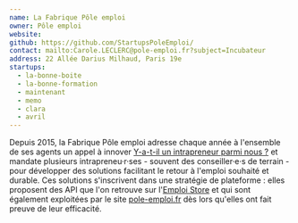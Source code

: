 ```yaml
---
name: La Fabrique Pôle emploi
owner: Pôle emploi
website:
github: https://github.com/StartupsPoleEmploi/
contact: mailto:Carole.LECLERC@pole-emploi.fr?subject=Incubateur
address: 22 Allée Darius Milhaud, Paris 19e
startups:
  - la-bonne-boite
  - la-bonne-formation
  - maintenant
  - memo
  - clara
  - avril
---
```


Depuis 2015, la Fabrique Pôle emploi adresse chaque année à l'ensemble de ses agents un appel à innover [Y-a-t-il un intrapreneur parmi nous ?](/2017/03/22/intrapreneurs-comment-les-trouver.html) et mandate plusieurs intrapreneu·r·ses - souvent des conseiller·e·s de terrain - pour développer des solutions facilitant le retour à l'emploi souhaité et durable. Ces solutions s'inscrivent dans une stratégie de plateforme : elles proposent des API que l'on retrouve sur l'[Emploi Store](https://www.emploi-store-dev.fr/) et qui sont également exploitées par le site [pole-emploi.fr](http://pole-emploi.fr) dès lors qu'elles ont fait preuve de leur efficacité.
